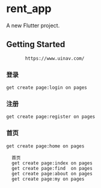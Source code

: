 # rent_app

A new Flutter project.

## Getting Started


 ```
        https://www.uinav.com/
 ``` 

 ###  登录 

    get create page:login on pages

 ###  注册
    get create page:register on pages

 ###  首页
    get create page:home on pages

```
  首页
  get create page:index on pages 
  get create page:find  on pages 
  get create page:about on pages
  get create page:my on pages 

```
